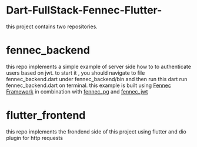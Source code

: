 # Dart-FullStack-Fennec-Flutter-

this project contains two repositories.

# fennec_backend 
this repo implements a simple example of server side how to to authenticate users based on jwt. to start it , you should navigate to file fennec_backend.dart under fennec_backend/bin and then run this dart run fennec_backend.dart on terminal. this example is built using [Fennec Framework](https://pub.dev/packages/fennec) in combination with [fennec_pg](https://pub.dev/packages/fennec_pg) and [fennec_jwt](https://pub.dev/packages/fennec_jwt)


# flutter_frontend
this repo implements the frondend side of this project using flutter and dio plugin for http requests
